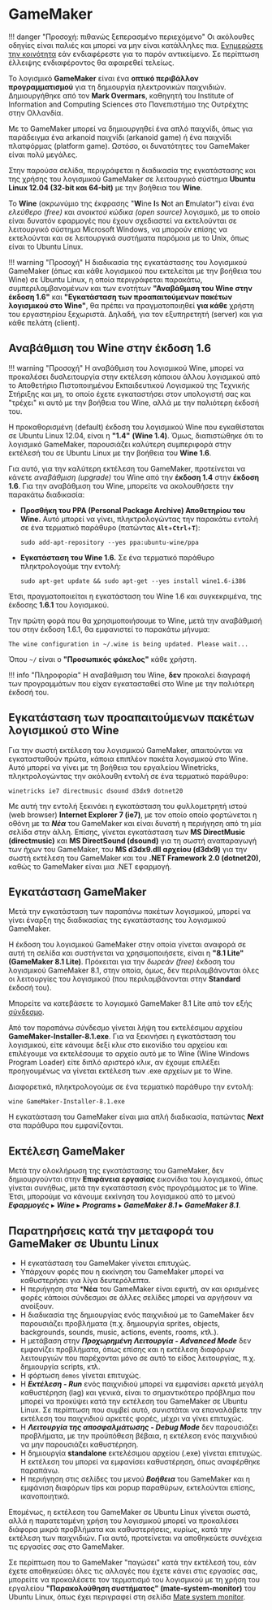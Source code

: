 # GameMaker

!!! danger "Προσοχή: πιθανώς ξεπερασμένο περιεχόμενο"
    Οι ακόλουθες οδηγίες είναι παλιές και μπορεί να μην είναι κατάλληλες πια.
    [Ενημερώστε την κοινότητα](support/index.md#steki) εάν ενδιαφέρεστε για
    το παρόν αντικείμενο. Σε περίπτωση έλλειψης ενδιαφέροντος θα αφαιρεθεί
    τελείως.

Το λογισμικό **GameMaker** είναι ένα **οπτικό περιβάλλον προγραμματισμού** για
τη δημιουργία ηλεκτρονικών παιχνιδιών. Δημιουργήθηκε από τον **Mark Overmars**,
καθηγητή του Institute of Information and Computing Sciences στο Πανεπιστήμιο
της Ουτρέχτης στην Ολλανδία.

Με το GameMaker μπορεί να δημιουργηθεί ένα απλό παιχνίδι, όπως για παράδειγμα
ένα arkanoid παιχνίδι (arkanoid game) ή ένα παιχνίδι πλατφόρμας (platform
game). Ωστόσο, οι δυνατότητες του GameMaker είναι πολύ μεγάλες.

Στην παρούσα σελίδα, περιγράφεται η διαδικασία της εγκατάστασης και της χρήσης
του λογισμικού GameMaker σε λειτουργικό σύστημα **Ubuntu Linux 12.04 (32-bit
και 64-bit)** με την βοήθεια του **Wine**.

Το **Wine** (ακρωνύμιο της έκφρασης "**W**ine **I**s **N**ot an **E**mulator")
είναι ένα *ελεύθερο (free)* και *ανοικτού κώδικα (open source)* λογισμικό, με
το οποίο είναι δυνατόν εφαρμογές που έχουν σχεδιαστεί να εκτελούνται σε
λειτουργικό σύστημα Microsoft Windows, να μπορούν επίσης να εκτελούνται και σε
λειτουργικά συστήματα παρόμοια με το Unix, όπως είναι το Ubuntu Linux.

!!! warning "Προσοχή"
    Η διαδικασία της εγκατάστασης του λογισμικού GameMaker (όπως και κάθε
    λογισμικού που εκτελείται με την βοήθεια του Wine) σε Ubuntu Linux, η οποία
    περιγράφεται παρακάτω, συμπεριλαμβανομένων και των ενοτήτων **"Αναβάθμιση
    του Wine στην έκδοση 1.6"** και **"Εγκατάσταση των προαπαιτούμενων πακέτων
    λογισμικού στο Wine"**, θα πρέπει να πραγματοποιηθεί **για κάθε** χρήστη
    του εργαστηρίου ξεχωριστά. Δηλαδή, για τον εξυπηρετητή (server) και για
    κάθε πελάτη (client).

## Αναβάθμιση του Wine στην έκδοση 1.6

!!! warning "Προσοχή"
    Η αναβάθμιση του λογισμικού Wine, μπορεί να προκαλέσει δυσλειτουργία στην
    εκτέλεση κάποιου άλλου λογισμικού από το Αποθετήριο Πιστοποιημένου
    Εκπαιδευτικού Λογισμικού της Τεχνικής Στήριξης και μη, το οποίο έχετε
    εγκαταστήσει στον υπολογιστή σας και "τρέχει" κι αυτό με την βοήθεια του
    Wine, αλλά με την παλιότερη έκδοσή του.

Η προκαθορισμένη (default) έκδοση του λογισμικού Wine που εγκαθίσταται σε
Ubuntu Linux 12.04, είναι η **"1.4"** **(Wine 1.4)**. Όμως, διαπιστώθηκε ότι το
λογισμικό GameMaker, παρουσιάζει καλύτερη συμπεριφορά στην εκτέλεσή του σε
Ubuntu Linux με την βοήθεια του **Wine 1.6**.

Για αυτό, για την καλύτερη εκτέλεση του GameMaker, προτείνεται να κάνετε
*αναβάθμιση (upgrade)* του Wine από την **έκδοση 1.4** στην **έκδοση 1.6**.
Για την αναβάθμιση του Wine, μπορείτε να ακολουθήσετε την παρακάτω διαδικασία:

  - **Προσθήκη του PPA (Personal Package Archive) Αποθετηρίου του Wine.** Αυτό
    μπορεί να γίνει, πληκτρολογώντας την παρακάτω εντολή σε ένα τερματικό
    παράθυρο (πατώντας **`Alt`**+**`Ctrl`**+**`T`**):
    ```shell
    sudo add-apt-repository --yes ppa:ubuntu-wine/ppa
    ```
  - **Εγκατάσταση του Wine 1.6.** Σε ένα τερματικό παράθυρο πληκτρολογούμε την
    εντολή:
    ```shell
    sudo apt-get update && sudo apt-get --yes install wine1.6-i386
    ```

Έτσι, πραγματοποιείται η εγκατάσταση του Wine 1.6 και συγκεκριμένα, της έκδοσης
**1.6.1** του λογισμικού.

Την πρώτη φορά που θα χρησιμοποιήσουμε το Wine, μετά την αναβάθμισή του στην
έκδοση 1.6.1, θα εμφανιστεί το παρακάτω μήνυμα:
```shell-session
The wine configuration in ~/.wine is being updated. Please wait...
```
Όπου `~/` είναι ο **"Προσωπικός φάκελος"** κάθε χρήστη.

!!! info "Πληροφορία"
    Η αναβάθμιση του Wine, **δεν** προκαλεί διαγραφή των προγραμμάτων που είχαν
    εγκατασταθεί στο Wine με την παλιότερη έκδοσή του.

## Εγκατάσταση των προαπαιτούμενων πακέτων λογισμικού στο Wine

Για την σωστή εκτέλεση του λογισμικού GameMaker, απαιτούνται να εγκατασταθούν
πρώτα, κάποια επιπλέον πακέτα λογισμικού στο Wine. Αυτό μπορεί να γίνει με τη
βοήθεια του εργαλείου Winetricks, πληκτρολογώντας την ακόλουθη εντολή σε ένα
τερματικό παράθυρο:
```shell
winetricks ie7 directmusic dsound d3dx9 dotnet20
```

Με αυτή την εντολή ξεκινάει η εγκατάσταση του φυλλομετρητή ιστού (web browser)
**Internet Explorer 7 (ie7)**, με τον οποίο οποίο φορτώνεται η οθόνη με τα
***Νέα*** του GameMaker και είναι δυνατή η περιήγηση από τη μία σελίδα στην
άλλη. Επίσης, γίνεται εγκατάσταση των **MS DirectMusic (directmusic)** και **MS
DirectSound (dsound)** για τη σωστή αναπαραγωγή των ήχων του GameMaker, του
**MS d3dx9.dll αρχείου (d3dx9)** για την σωστή εκτέλεση του GameMaker και του
**.NET Framework 2.0 (dotnet20)**, καθώς το GameMaker είναι μια .NET εφαρμογή.

## Εγκατάσταση GameMaker

Μετά την εγκατάσταση των παραπάνω πακέτων λογισμικού, μπορεί να γίνει έναρξη
της διαδικασίας της εγκατάστασης του λογισμικού GameMaker.

Η έκδοση του λογισμικού GameMaker στην οποία γίνεται αναφορά σε αυτή τη σελίδα
και συστήνεται να χρησιμοποιήσετε, είναι η **"8.1 Lite" (GameMaker 8.1 Lite)**.
Πρόκειται για την *δωρεάν (free)* έκδοση του λογισμικού GameMaker 8.1, στην
οποία, όμως, δεν περιλαμβάνονται όλες οι λειτουργίες του λογισμικού (που
περιλαμβάνονται στην **Standard** έκδοσή του).

Μπορείτε να κατεβάσετε το λογισμικό GameMaker 8.1 Lite από τον εξής
[σύνδεσμο](https://game-maker.en.softonic.com/).

Από τον παραπάνω σύνδεσμο γίνεται λήψη του εκτελέσιμου αρχείου
**GameMaker-Installer-8.1.exe**. Για να ξεκινήσει η εγκατάσταση του λογισμικού,
είτε κάνουμε δεξί κλικ στο εικονίδιο του αρχείου και επιλέγουμε να εκτελέσουμε
το αρχείο αυτό με το Wine (Wine Windows Program Loader) είτε διπλό αριστερό
κλικ, αν έχουμε επιλέξει προηγουμένως να γίνεται εκτέλεση των .exe αρχείων με
το Wine.

Διαφορετικά, πληκτρολογούμε σε ένα τερματικό παράθυρο την εντολή:
```shell
wine GameMaker-Installer-8.1.exe
```

Η εγκατάσταση του GameMaker είναι μια απλή διαδικασία, πατώντας ***Next*** στα
παράθυρα που εμφανίζονται.

## Εκτέλεση GameMaker

Μετά την ολοκλήρωση της εγκατάστασης του GameMaker, δεν δημιουργούνται στην
**Επιφάνεια εργασίας** εικονίδια του λογισμικού, όπως γίνεται συνήθως, μετά την
εγκατάσταση ενός προγράμματος με το Wine. Έτσι, μπορούμε να κάνουμε εκκίνηση
του λογισμικού από το μενού ***Εφαρμογές*** ▸ ***Wine*** ▸ ***Programs*** ▸
***GameMaker 8.1*** ▸ ***GameMaker 8.1***.

## Παρατηρήσεις κατά την μεταφορά του GameMaker σε Ubuntu Linux

- Η εγκατάσταση του GameMaker γίνεται επιτυχώς.
- Υπάρχουν φορές που η εκκίνηση του GameMaker μπορεί να καθυστερήσει για λίγα
  δευτερόλεπτα.
- Η περιήγηση στα ***Νέα** του GameMaker είναι εφικτή, αν και ορισμένες φορές
  κάποιοι σύνδεσμοι σε άλλες σελίδες μπορεί να αργήσουν να ανοίξουν.
- Η διαδικασία της δημιουργίας ενός παιχνιδιού με το GameMaker δεν παρουσιάζει
  προβλήματα (π.χ. δημιουργία sprites, objects, backgrounds, sounds, music,
  actions, events, rooms, κτλ.).
- Η μετάβαση στην ***Προχωρημένη Λειτουργία - Advanced Mode*** δεν εμφανίζει
  προβλήματα, όπως επίσης και η εκτέλεση διαφόρων λειτουργιών που παρέχονται
  μόνο σε αυτό το είδος λειτουργίας, π.χ. δημιουργία scripts, κτλ.
- Η φόρτωση `demos` γίνεται επιτυχώς.
- Η ***Εκτέλεση - Run*** ενός παιχνιδιού μπορεί να εμφανίσει αρκετά μεγάλη
  καθυστέρηση (lag) και γενικά, είναι το σημαντικότερο πρόβλημα που μπορεί να
  προκύψει κατά την εκτέλεση του GameMaker σε Ubuntu Linux. Σε περίπτωση που
  συμβεί αυτό, συνιστάται να επαναλάβετε την εκτέλεση του παιχνιδιού αρκετές
  φορές, μέχρι να γίνει επιτυχώς.
- Η ***Λειτουργία της αποσφαλμάτωσης - Debug Mode*** δεν παρουσιάζει
  προβλήματα, με την προϋπόθεση βέβαια, η εκτέλεση ενός παιχνιδιού να μην
  παρουσιάζει καθυστέρηση.
- Η δημιουργία **standalone** εκτελέσιμου αρχείου (.exe) γίνεται επιτυχώς. Η
  εκτέλεση του μπορεί να εμφανίσει καθυστέρηση, όπως αναφέρθηκε παραπάνω.
- Η περιήγηση στις σελίδες του μενού ***Βοήθεια*** του GameMaker και η εμφάνιση
  διαφόρων tips και popup παραθύρων, εκτελούνται επίσης, ικανοποιητικά.

Επομένως, η εκτέλεση του GameMaker σε Ubuntu Linux γίνεται σωστά, αλλά η
παρατεταμένη χρήση του λογισμικού μπορεί να προκαλέσει διάφορα μικρά προβλήματα
και καθυστερήσεις, κυρίως, κατά την εκτέλεση των παιχνιδιών. Για αυτό,
προτείνεται να αποθηκεύετε συνέχεια τις εργασίες σας στο GameMaker.

Σε περίπτωση που το GameMaker "παγώσει" κατά την εκτέλεσή του, εάν έχετε
αποθηκεύσει όλες τις αλλαγές που έχετε κάνει στις εργασίες σας, μπορείτε να
προκαλέσετε τον τερματισμό του λογισμικού με τη χρήση του εργαλείου
**"Παρακολούθηση συστήματος" (mate-system-monitor)** του Ubuntu Linux, όπως
έχει περιγραφεί στη σελίδα [Mate system monitor](mate-system-monitor.md).
